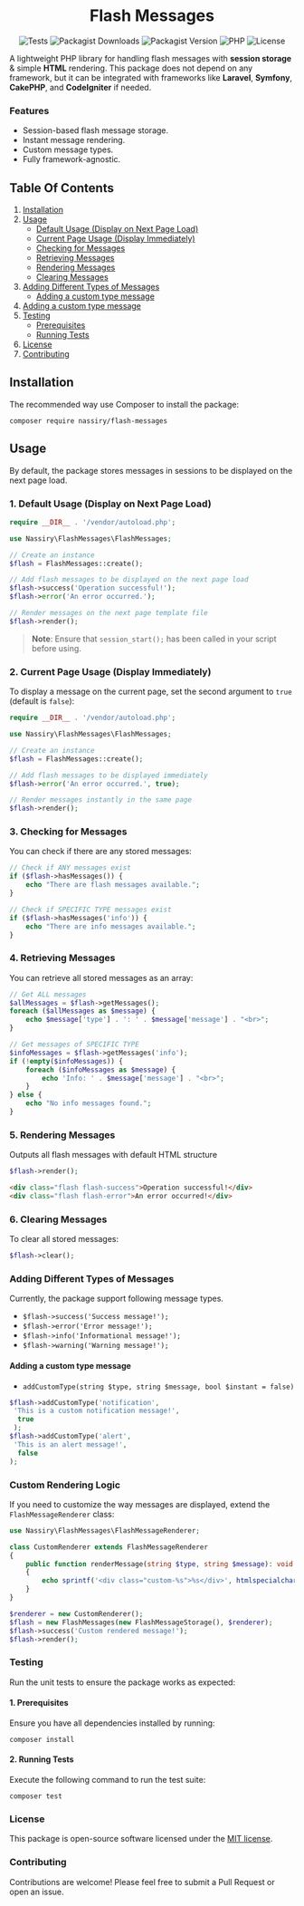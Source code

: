 <div align="center">

# Flash Messages

![Tests](https://github.com/nassiry/flash-messages/actions/workflows/tests.yml/badge.svg)
![Packagist Downloads](https://img.shields.io/packagist/dt/nassiry/flash-messages)
![Packagist Version](https://img.shields.io/packagist/v/nassiry/flash-messages)
![PHP](https://img.shields.io/badge/PHP-%5E7.4-blue)
![License](https://img.shields.io/github/license/nassiry/flash-messages)

</div>

A lightweight PHP library for handling flash messages with **session storage** & simple **HTML** rendering. This package does not depend on any framework, but it can be integrated with frameworks like **Laravel**, **Symfony**, **CakePHP**, and **CodeIgniter** if needed.

### Features
- Session-based flash message storage.
- Instant message rendering.
- Custom message types.
- Fully framework-agnostic.

## Table Of Contents
1. [Installation](#installation)
2. [Usage](#usage)
    - [Default Usage (Display on Next Page Load)](#1-default-usage-display-on-next-page-load)
    - [Current Page Usage (Display Immediately)](#2-current-page-usage-display-immediately)
    - [Checking for Messages](#3-checking-for-messages)
    - [Retrieving Messages](#4-retrieving-messages)
    - [Rendering Messages](#5-rendering-messages)
    - [Clearing Messages](#6-clearing-messages)
3. [Adding Different Types of Messages](#adding-different-types-of-messages)
    - [Adding a custom type message](#adding-a-custom-type-message)
4. [Adding a custom type message](#custom-rendering-logic)
5. [Testing](#testing)
    - [Prerequisites](#1-prerequisites)
    - [Running Tests](#2-running-tests)
6. [License](#license)
7. [Contributing](#contributing)

## Installation

The recommended way use Composer to install the package:

```
composer require nassiry/flash-messages
```

## Usage

By default, the package stores messages in sessions to be displayed on the next page load.
### 1. Default Usage (Display on Next Page Load)

```php
require __DIR__ . '/vendor/autoload.php';

use Nassiry\FlashMessages\FlashMessages;

// Create an instance
$flash = FlashMessages::create();

// Add flash messages to be displayed on the next page load
$flash->success('Operation successful!');
$flash->error('An error occurred.');

// Render messages on the next page template file
$flash->render();
```
> **Note**: Ensure that `session_start();` has been called in your script before using.
### 2. Current Page Usage (Display Immediately)

To display a message on the current page, set the second argument to `true` (default is `false`):

```php
require __DIR__ . '/vendor/autoload.php';

use Nassiry\FlashMessages\FlashMessages;

// Create an instance
$flash = FlashMessages::create();

// Add flash messages to be displayed immediately
$flash->error('An error occurred.', true);

// Render messages instantly in the same page
$flash->render();
```

### 3. Checking for Messages

You can check if there are any stored messages:

```php
// Check if ANY messages exist
if ($flash->hasMessages()) {
    echo "There are flash messages available.";
}

// Check if SPECIFIC TYPE messages exist
if ($flash->hasMessages('info')) {
    echo "There are info messages available.";
}
```

### 4. Retrieving Messages

You can retrieve all stored messages as an array:

```php
// Get ALL messages
$allMessages = $flash->getMessages();
foreach ($allMessages as $message) {
    echo $message['type'] . ': ' . $message['message'] . "<br>";
}

// Get messages of SPECIFIC TYPE
$infoMessages = $flash->getMessages('info');
if (!empty($infoMessages)) {
    foreach ($infoMessages as $message) {
        echo 'Info: ' . $message['message'] . "<br>";
    }
} else {
    echo "No info messages found.";
}
```

### 5. Rendering Messages
Outputs all flash messages with default HTML structure

```php
$flash->render();
```
```html
<div class="flash flash-success">Operation successful!</div>
<div class="flash flash-error">An error occurred!</div>
```

### 6. Clearing Messages

To clear all stored messages:

```php
$flash->clear();
```

### Adding Different Types of Messages
Currently, the package support following message types.
 - `$flash->success('Success message!');`
 - `$flash->error('Error message!');`
 - `$flash->info('Informational message!');`
 - `$flash->warning('Warning message!');`
#### Adding a custom type message
 - `addCustomType(string $type, string $message, bool $instant = false)`
```php
$flash->addCustomType('notification',
 'This is a custom notification message!',
  true
 );
$flash->addCustomType('alert',
 'This is an alert message!',
  false
);
```

### Custom Rendering Logic

If you need to customize the way messages are displayed, extend the `FlashMessageRenderer` class:

```php
use Nassiry\FlashMessages\FlashMessageRenderer;

class CustomRenderer extends FlashMessageRenderer
{
    public function renderMessage(string $type, string $message): void
    {
        echo sprintf('<div class="custom-%s">%s</div>', htmlspecialchars($type), htmlspecialchars($message));
    }
}

$renderer = new CustomRenderer();
$flash = new FlashMessages(new FlashMessageStorage(), $renderer);
$flash->success('Custom rendered message!');
$flash->render();
```

### Testing

Run the unit tests to ensure the package works as expected:
#### 1. Prerequisites
Ensure you have all dependencies installed by running:
```
composer install
```
#### 2. Running Tests
Execute the following command to run the test suite:

```
composer test
```

### License

This package is open-source software licensed under the [MIT license](LICENSE).

### Contributing

Contributions are welcome! Please feel free to submit a Pull Request or open an issue.